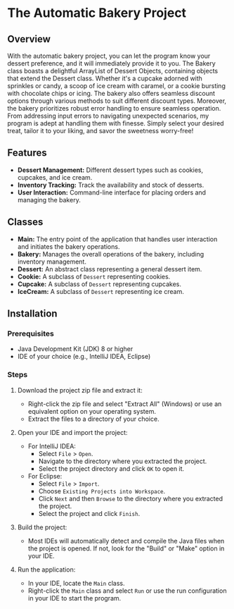 # The Automatic Bakery Project

## Overview

With the automatic bakery project, you can let the program know your dessert preference, and it will immediately provide it to you. The Bakery class boasts a delightful ArrayList of Dessert Objects, containing objects that extend the Dessert class. Whether it's a cupcake adorned with sprinkles or candy, a scoop of ice cream with caramel, or a cookie bursting with chocolate chips or icing. The bakery also offers seamless discount options through various methods to suit different discount types. Moreover, the bakery prioritizes robust error handling to ensure seamless operation. From addressing input errors to navigating unexpected scenarios, my program is adept at handling them with finesse. Simply select your desired treat, tailor it to your liking, and savor the sweetness worry-free!

## Features

- **Dessert Management:** Different dessert types such as cookies, cupcakes, and ice cream.
- **Inventory Tracking:** Track the availability and stock of desserts.
- **User Interaction:** Command-line interface for placing orders and managing the bakery.

## Classes

- **Main:** The entry point of the application that handles user interaction and initiates the bakery operations.
- **Bakery:** Manages the overall operations of the bakery, including inventory management.
- **Dessert:** An abstract class representing a general dessert item.
- **Cookie:** A subclass of `Dessert` representing cookies.
- **Cupcake:** A subclass of `Dessert` representing cupcakes.
- **IceCream:** A subclass of `Dessert` representing ice cream.

## Installation

### Prerequisites

- Java Development Kit (JDK) 8 or higher
- IDE of your choice (e.g., IntelliJ IDEA, Eclipse)

### Steps

1. Download the project zip file and extract it:
   - Right-click the zip file and select "Extract All" (Windows) or use an equivalent option on your operating system.
   - Extract the files to a directory of your choice.

2. Open your IDE and import the project:
   - For IntelliJ IDEA:
     - Select `File` > `Open`.
     - Navigate to the directory where you extracted the project.
     - Select the project directory and click `OK` to open it.
   - For Eclipse:
     - Select `File` > `Import`.
     - Choose `Existing Projects into Workspace`.
     - Click `Next` and then `Browse` to the directory where you extracted the project.
     - Select the project and click `Finish`.

3. Build the project:
   - Most IDEs will automatically detect and compile the Java files when the project is opened. If not, look for the "Build" or "Make" option in your IDE.

4. Run the application:
   - In your IDE, locate the `Main` class.
   - Right-click the `Main` class and select `Run` or use the run configuration in your IDE to start the program.



